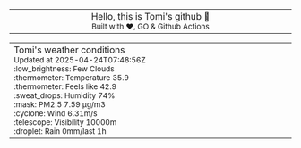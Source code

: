
<div align="center">
<table>
<tbody>
<td align="center">
<img width="2000" height="0"><br>
Hello, this is Tomi's github 👋<br>
<sup>Built with ❤️, GO & Github Actions</sup><br>
<img width="2000" height="0">
</td>
</tbody>
</table>
</div>
<table>
<tbody>
<td align="left">
<img width="2000" height="0"><br>
Tomi's weather conditions<br>
<sup>Updated at 2025-04-24T07:48:56Z</sup><br>
<sup>:low_brightness: Few Clouds</sup><br>
<sup>:thermometer: Temperature 35.9 </sup><br>
<sup>:thermometer: Feels like 42.9</sup><br>
<sup>:sweat_drops: Humidity 74%</sup><br>
<sup>:mask: PM2.5 7.59 μg/m3</sup><br>
<sup>:cyclone: Wind 6.31m/s </sup><br>
<sup>:telescope: Visibility 10000m </sup><br>
<sup>:droplet: Rain 0mm/last 1h </sup><br>
<img width="2000" height="0">
</td>
<td align="left">
<img width="2000" height="0"><br>
<br>
<img width="2000" height="0">
</td>
</tbody>
</table>
</div>
    